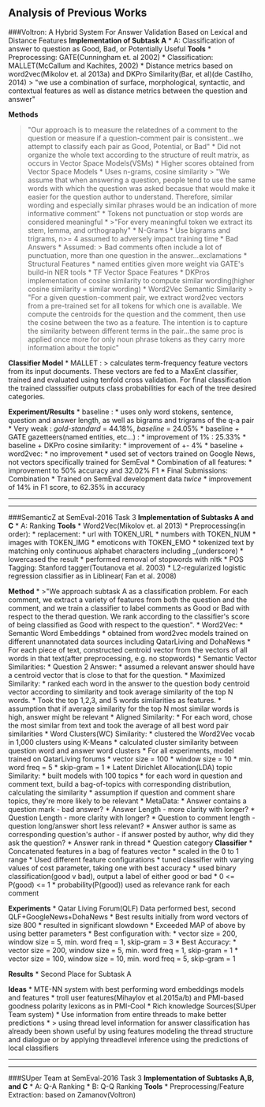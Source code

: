 ## Analysis of Previous Works

###Voltron: A Hybrid System For Answer Validation Based on Lexical and Distance Features
**Implementation of Subtask A**
	* A: Classification of answer to question as Good, Bad, or Potentially Useful
**Tools**
	* Preprocessing: GATE(Cunningham et. al 2002)
	* Classification: MALLET(McCallum and Kachites, 2002)
	* Distance metrics based on word2vec(Mikolov et. al 2013a) and DKPro Similarity(Bar, et al)(de Castilho, 2014)
		> "we use a combination of surface, morphological, syntactic, and contextual features as well as distance metrics between the question and answer"

**Methods**
> "Our approach is to measure the relatednes of a comment to the question or measure if a question-comment pair is consistent...we attempt to classify each pair as Good, Potential, or Bad"
	* Did not organize the whole text according to the structure of reult matrix, as occurs in Vector Space Models(VSMs)
		* Higher scores obtained from Vector Space Models
	* Uses n-grams, cosine similarity
		> "We assume that when answering a question, people tend to use the same words with which the question was asked becasue that would make it easier for the question author to understand. Therefore, similar wording and especially similar phrases would be an indication of more informative comment"
	* Tokens not punctuation or stop words are considered meaningful
	* >"For every meaningful token we extract its stem, lemma, and orthography"
	* N-Grams
		* Use bigrams and trigrams, n>= 4 assumed to adversely impact training time
	* Bad Answers
		* Assumed:
			> Bad comments often include a lot of punctuation, more than one question in the answer...exclamations
	* Structural Features
		* named entities given more weight via GATE's build-in NER tools
	* TF Vector Space Features
		* DKPros implementation of cosine similarity to compute similar wording(higher cosine similarity = similar wording)
	* Word2Vec Semantic Similarity
	 > "For a given question-comment pair, we extract word2vec vectors from a pre-trained set for all tokens for which one is available. We compute the centroids for the question and the comment, then use the cosine between the two as a feature. The intention is to capture the similarity between different terms in the pair...the same proc is applied once more for only noun phrase tokens as they carry more information about the topic"

**Classifier Model**
	* MALLET : 
	> calculates term-frequency feature vectors from its input documents. These vectors are fed to a MaxEnt classifier, trained and evaluated using tenfold cross validation. For final classification the trained classsifier outputs class probabilities for each of the tree desired categories.

**Experiment/Results**
	* baseline :
		* uses only word stokens, sentence, question and answer length, as well as bigrams and trigrams of the q-a pair
		* Very weak : *gold-standard* = 44.18%, *baseline* = 24.05%
	* baseline + GATE gazetteers(named entities, etc...) :
		* improvement of 1% : 25.33%
	* baseline + DKPro cosine similarity:
		* improvement of +- 4%
	* baseline + word2vec:
	 	* no improvement
	 	* used set of vectors trained on Google News, not vectors specifically trained for SemEval
	* Combination of all features:
		* improvement to 50% accuracy and 32.02% F1
	* Final Submissions: Combination
		* Trained on SemEval development data *twice*
		* improvement of 14% in F1 score, to 62.35% in accuracy

***

***

###SemanticZ at SemEval-2016 Task 3
**Implementation of Subtasks A and C**
	* A: Ranking
**Tools**
	* Word2Vec(Mikolov et. al 2013)
	* Preprocessing(in order):
		* replacement:
			* url with TOKEN_URL
			* numbers with TOKEN_NUM
			* images with TOKEN_IMG
			* emoticons with TOKEN_EMO
		* tokenized text by matching only continuous alphabet characters including _(underscore)
		* lowercased the result
		* performed removal of stopwords with nltk
	* POS Tagging: Stanford tagger(Toutanova et al. 2003)
	* L2-regularized logistic regression classifier as in Liblinear( Fan et al. 2008)

**Method**
	* >"We approach subtask A as a classification problem. For each comment, we extract a variety of features from both the question and the comment, and we train a classifier to label comments as Good or Bad with respect to the therad question. We rank according to the classifier's score of being classified as Good with respect to the question".
	* Word2Vec:
		* Semantic Word Embeddings
			* obtained from word2vec models trained on different unannotated data sources including QatarLiving and DohaNews
			* For each piece of text, constructed centroid vector from the vectors of all words in that text(after preprocessing, e.g. no stopwords)
		* Semantic Vector Similarities:
			* Question 2 Answer:
				* assumed a relevant answer should have a centroid vector that is close to that for the question.
			* Maximized Similarity:
				* ranked each word in the answer to the question body centroid vector according to similarity and took average similarity of the top N words. 
				* Took the top 1,2,3, and 5 words similarities as features. 
				* assumption that if average similarity for the top N most similar words is high, answer might be relevant
			* Aligned Similarity:
				* For each word, chose the most similar from text and took the average of all best word pair similarities
		* Word Clusters(WC) Similarity:
			* clustered the Word2Vec vocab in 1,000 clusters using K-Means
			* calculated cluster similarity between question word and answer word clusters
			* For all experiments, model trained on QatarLiving forums
				* vector size = 100
				* window size = 10
				* min. word freq = 5
				* skip-gram = 1
		* Latent Dirichlet Allocation(LDA) topic Similarity:
			* built models with 100 topics
			* for each word in question and comment text, build a bag-of-topics with corresponding distribution, calculating the similarity
			* assumption if question and comment share topics, they're more likely to be relevant
		* MetaData: 
			* Answer contains a question mark - bad answer?
			* Answer Length - more clarity with longer?
			* Question Length - more clarity with longer?
			* Question to comment length - question long/answer short less relevant?
			* Answer author is same as corresponding question's author - if answer posted by author, why did they ask the question?
			* Answer rank in thread
			* Question category
**Classifier**
	* Concatenated features in a bag of features vector
		* scaled in the 0 to 1 range
	* Used different feature configurations
	* tuned classifier with varying values of cost parameter, taking one with best accuracy
	* used binary classification(good v bad), output a label of either good or bad
		* 0 <= P(good) <= 1
	* probability(P(good)) used as relevance rank for each comment

**Experiments** 
	* Qatar Living Forum(QLF) Data performed best, second QLF+GoogleNews+DohaNews
	* Best results initially from word vectors of size 800
		* resulted in significant slowdown
	* Exceeded MAP of above by using better parameters
		* Best configuration with:
			* vector size = 200, window size = 5, min. word freq = 1, skip-gram = 3
	* Best Accuracy:
			* vector size = 200, window size = 5, min. word freq = 1, skip-gram = 1
			* vector size = 100, window size = 10, min. word freq = 5, skip-gram = 1
	
**Results**
	* Second Place for Subtask A

**Ideas**
	* MTE-NN system with best performing word embeddings models and features
	* troll user features(Mihaylov et al.2015a/b) and PMI-based goodness polarity lexicons as in PMI-Cool
	* Rich knowledge Sources(SUper Team system)
	* Use information from entire threads to make better predictions
		* > using thread level information for answer classification has already been shown useful by using features modeling the thread structure and dialogue or by applying threadlevel inference using the predictions of local classifiers

***

***
###SUper Team at SemEval-2016 Task 3
**Implementation of Subtasks A,B, and C**
	* A: Q-A Ranking
	* B: Q-Q Ranking 
**Tools**
	* Preprocessing/Feature Extraction: based on Zamanov(Voltron)





